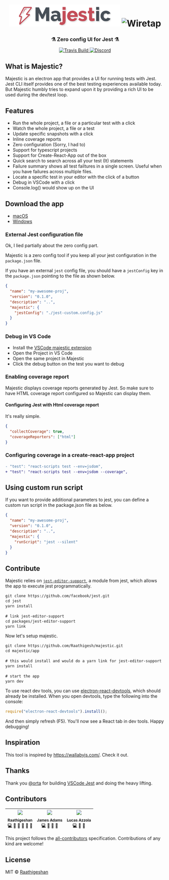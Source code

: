 <h1 align="center">
  <img src="./docs/logo.png" alt="logo" width="350px" height="70px" />
  <img src="./docs/majestic.gif" alt="Wiretap" style="margin-top: 15px" />
  <h3 align="center">⚗ Zero config UI for Jest ⚗</h3>
</h1>

<p align="center">
  <a href="https://travis-ci.org/Raathigesh/majestic">
    <img src="https://travis-ci.org/Raathigesh/majestic.svg?branch=master"
         alt="Travis Build">
  </a>
   <a href="https://discord.gg/wycjmJh">
    <img src="https://img.shields.io/discord/398357112549277696.svg"
         alt="Discord">
  </a>
</p>

## What is Majestic?

Majestic is an electron app that provides a UI for running tests with Jest. Jest CLI itself provides one of the best testing experiences available today. But Majestic humbly tries to expand upon it by providing a rich UI to be used during the dev/test loop.

## Features

* Run the whole project, a file or a particular test with a click
* Watch the whole project, a file or a test
* Update specific snapshots with a click
* Inline coverage reports
* Zero configuration (Sorry, I had to)
* Support for typescript projects
* Support for Create-React-App out of the box
* Quick search to search across all your test (It) statements
* Failure summary shows all test failtures in a single screen. Useful when you have failures across multiple files.
* Locate a specific test in your editor with the click of a button
* Debug in VSCode with a click
* Console.log() would show up on the UI

## Download the app

* [macOS](https://github.com/Raathigesh/majestic/releases/download/v0.2.0/Majestic-0.2.0.dmg)
* [Windows](https://github.com/Raathigesh/majestic/releases/download/v0.2.0/majestic-setup-0.2.0.exe)

### External Jest configuration file

Ok, I lied partially about the zero config part.

Majestic is a zero config tool if you keep all your jest configuration in the `package.json` file.

If you have an external `jest` config file, you should have a `jestConfig` key in the `package.json` pointing to the file as shown below.

```json
{
  "name": "my-awesome-proj",
  "version": "0.1.0",
  "description": "..",
  "majestic": {
    "jestConfig": "./jest-custom.config.js"
  }
}
```

### Debug in VS Code

* Install the [VSCode majestic extension](https://marketplace.visualstudio.com/items?itemName=Raathigeshan.majestic)
* Open the Project in VS Code
* Open the same project in Majestic
* Click the debug button on the test you want to debug

### Enabling coverage report

Majestic displays coverage reports generated by Jest. So make sure to have HTML coverage report configured so Majestic can display them.

#### Configuring Jest with Html coverage report

It's really simple.

```json
{
  "collectCoverage": true,
  "coverageReporters": ["html"]
}
```

### Configuring coverage in a create-react-app project

```diff
- "test": "react-scripts test --env=jsdom",
+ "test": "react-scripts test --env=jsdom --coverage",
```

## Using custom run script

If you want to provide additional parameters to jest, you can define a custom run script in the package.json file as below.

```json
{
  "name": "my-awesome-proj",
  "version": "0.1.0",
  "description": "..",
  "majestic": {
    "runScript": "jest --silent"
  }
}
```

## Contribute

Majestic relies on [`jest-editor-support`](https://github.com/facebook/jest/tree/master/packages/jest-editor-support), a module from jest, which allows the app to execute jest programmatically.

```
git clone https://github.com/facebook/jest.git
cd jest
yarn install

# link jest-editor-support
cd packages/jest-editor-support
yarn link
```

Now let's setup majestic.

```
git clone https://github.com/Raathigesh/majestic.git
cd majestic/app

# this would install and would do a yarn link for jest-editor-support
yarn install

# start the app
yarn dev
```

To use react dev tools, you can use [electron-react-devtools](https://github.com/firejune/electron-react-devtools), which should already be installed. When you open devtools, type the following into the console:

```javascript
require("electron-react-devtools").install();
```

And then simply refresh (F5). You'll now see a React tab in dev tools. Happy debugging!

## Inspiration

This tool is inspired by https://wallabyjs.com/. Check it out.

## Thanks

Thank you [@orta](https://github.com/orta) for building [VSCode Jest](https://github.com/jest-community/vscode-jest) and doing the heavy lifting.

## Contributors

<!-- ALL-CONTRIBUTORS-LIST:START - Do not remove or modify this section -->

| [<img src="https://avatars2.githubusercontent.com/u/3108160?s=460&v=4" width="100px;"/><br /><sub>Raathigeshan</sub>](https://twitter.com/Raathigesh)<br />💻 📖 💬 👀 🤔 🎨 | [<img src="https://avatars0.githubusercontent.com/u/9067274?s=400&v=4" width="100px;"/><br /><sub>James Adams</sub>](https://twitter.com/jamesadams0)<br />💻 🐛 📖 🤔 | [<img src="https://avatars2.githubusercontent.com/u/1297597?s=460&v=4" width="100px;"/><br /><sub>Lucas Azzola</sub>](https://twitter.com/lucasazzola)<br />💻 👀 🤔 |
| :--------------------------------------------------------------------------------------------------------------------------------------------------------------------------: | :--------------------------------------------------------------------------------------------------------------------------------------------------------------------: | :------------------------------------------------------------------------------------------------------------------------------------------------------------------: |


<!-- ALL-CONTRIBUTORS-LIST:END -->

This project follows the [all-contributors](https://github.com/kentcdodds/all-contributors) specification.
Contributions of any kind are welcome!

## License

MIT © [Raathigeshan](https://twitter.com/Raathigesh)
